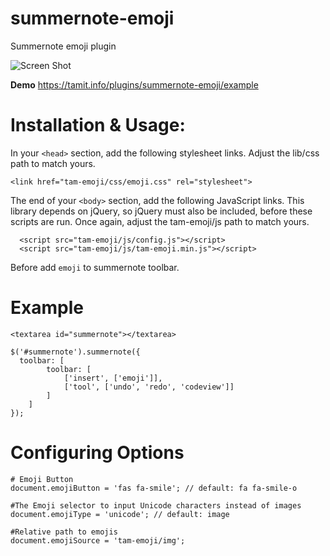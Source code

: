 # summernote-emoji
Summernote emoji plugin

![Screen Shot](https://tamit.info/plugins/summernote-emoji/example/ScreenShot.png)

**Demo** https://tamit.info/plugins/summernote-emoji/example
# Installation & Usage:
In your ```<head>``` section, add the following stylesheet links. Adjust the lib/css path to match yours.
```
<link href="tam-emoji/css/emoji.css" rel="stylesheet">
```
The end of your ```<body>``` section, add the following JavaScript links. This library depends on jQuery, so jQuery must also be included, before these scripts are run. Once again, adjust the tam-emoji/js path to match yours.
```
  <script src="tam-emoji/js/config.js"></script>
  <script src="tam-emoji/js/tam-emoji.min.js"></script>
```
Before add ```emoji``` to summernote toolbar.

# Example
```
<textarea id="summernote"></textarea>
```
```
$('#summernote').summernote({
  toolbar: [
		toolbar: [
            ['insert', ['emoji']],
            ['tool', ['undo', 'redo', 'codeview']]
        ]
	]
});
```

# Configuring Options
```
# Emoji Button
document.emojiButton = 'fas fa-smile'; // default: fa fa-smile-o

#The Emoji selector to input Unicode characters instead of images
document.emojiType = 'unicode'; // default: image

#Relative path to emojis
document.emojiSource = 'tam-emoji/img';
```
